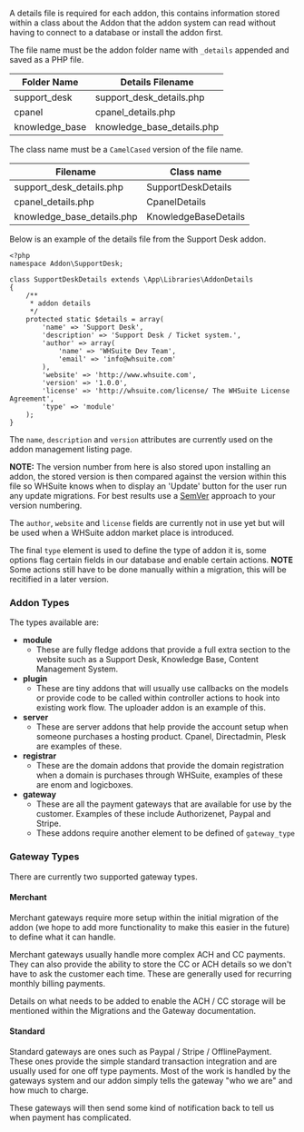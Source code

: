 A details file is required for each addon, this contains information stored within a class about the Addon that the addon system can read without having to connect to a database or install the addon first.

The file name must be the addon folder name with `_details` appended and saved as a PHP file.

Folder Name | Details Filename
----------- | ----------------
support_desk | support_desk_details.php
cpanel | cpanel_details.php
knowledge_base | knowledge_base_details.php

The class name must be a `CamelCased` version of the file name.

Filename | Class name
----------- | ----------------
support_desk_details.php | SupportDeskDetails
cpanel_details.php | CpanelDetails
knowledge_base_details.php | KnowledgeBaseDetails

Below is an example of the details file from the Support Desk addon.

    <?php
    namespace Addon\SupportDesk;

    class SupportDeskDetails extends \App\Libraries\AddonDetails
    {
        /**
         * addon details
         */
        protected static $details = array(
            'name' => 'Support Desk',
            'description' => 'Support Desk / Ticket system.',
            'author' => array(
                'name' => 'WHSuite Dev Team',
                'email' => 'info@whsuite.com'
            ),
            'website' => 'http://www.whsuite.com',
            'version' => '1.0.0',
            'license' => 'http://whsuite.com/license/ The WHSuite License Agreement',
            'type' => 'module'
        );
    }

The `name`, `description` and `version` attributes are currently used on the addon management listing page.

**NOTE:** The version number from here is also stored upon installing an addon, the stored version is then compared against the version within this file so WHSuite knows when to display an 'Update' button for the user run any update migrations. For best results use a [SemVer](http://semver.org) approach to your version numbering.

The `author`, `website` and `license` fields are currently not in use yet but will be used when a WHSuite addon market place is introduced.

The final `type` element is used to define the type of addon it is, some options flag certain fields in our database and enable certain actions. **NOTE** Some actions still have to be done manually within a migration, this will be recitified in a later version.

### Addon Types

The types available are:

* **module**
    * These are fully fledge addons that provide a full extra section to the website such as a Support Desk, Knowledge Base, Content Management System.
* **plugin**
    * These are tiny addons that will usually use callbacks on the models or provide code to be called within controller actions to hook into existing work flow. The uploader addon is an example of this.
* **server**
    * These are server addons that help provide the account setup when someone purchases a hosting product. Cpanel, Directadmin, Plesk are examples of these.
* **registrar**
    * These are the domain addons that provide the domain registration when a domain is purchases through WHSuite, examples of these are enom and logicboxes.
* **gateway**
    * These are all the payment gateways that are available for use by the customer. Examples of these include Authorizenet, Paypal and Stripe.
    * These addons require another element to be defined of `gateway_type`

### Gateway Types

There are currently two supported gateway types.

#### Merchant

Merchant gateways require more setup within the initial migration of the addon (we hope to add more functionality to make this easier in the future) to define what it can handle.

Merchant gateways usually handle more complex ACH and CC payments. They can also provide the ability to store the CC or ACH details so we don't have to ask the customer each time. These are generally used for recurring monthly billing payments.

Details on what needs to be added to enable the ACH / CC storage will be mentioned within the Migrations and the Gateway documentation.

#### Standard

Standard gateways are ones such as Paypal / Stripe / OfflinePayment. These ones provide the simple standard transaction integration and are usually used for one off type payments. Most of the work is handled by the gateways system and our addon simply tells the gateway "who we are" and how much to charge.

These gateways will then send some kind of notification back to tell us when payment has complicated.
